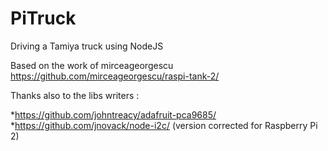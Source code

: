 # PiTruck
Driving a Tamiya truck using NodeJS




Based on the work of mirceageorgescu 
https://github.com/mirceageorgescu/raspi-tank-2/




Thanks also to the libs writers :

*https://github.com/johntreacy/adafruit-pca9685/
*https://github.com/jnovack/node-i2c/  (version corrected for Raspberry Pi 2)
